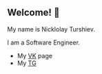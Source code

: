 ## Welcome! 👋

My name is Nicklolay Turshiev.

I am a Software Engineer.

 - My [VK](https://vk.com/nicksalander) page
 - My [TG](@nick_salander)
